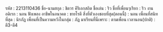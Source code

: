 รหัส : 2213110436
ชื่อ-นามสกุล : ชิตวร คีรีเอกสถิต
ชื่อเล่น : ริว
ชื่อที่เพื่อนๆเรียก : ริว
งานอดิเรก : นอน ฟังเพลง
อาชีพในอนาคต : ขายโรตี
สิ่งที่ตัวเองชอบที่สุด(ตอนนี้) : นอน
เพื่อนที่สนิทที่สุด : นิรภัฎ
เพื่อนที่เป็นความหวังในกลุ่ม : ภัฎ 
มาเรียนที่นี่เพราะ : ตามเพื่อน
เวลานอน(ปกติ) : ตี3-ตี4